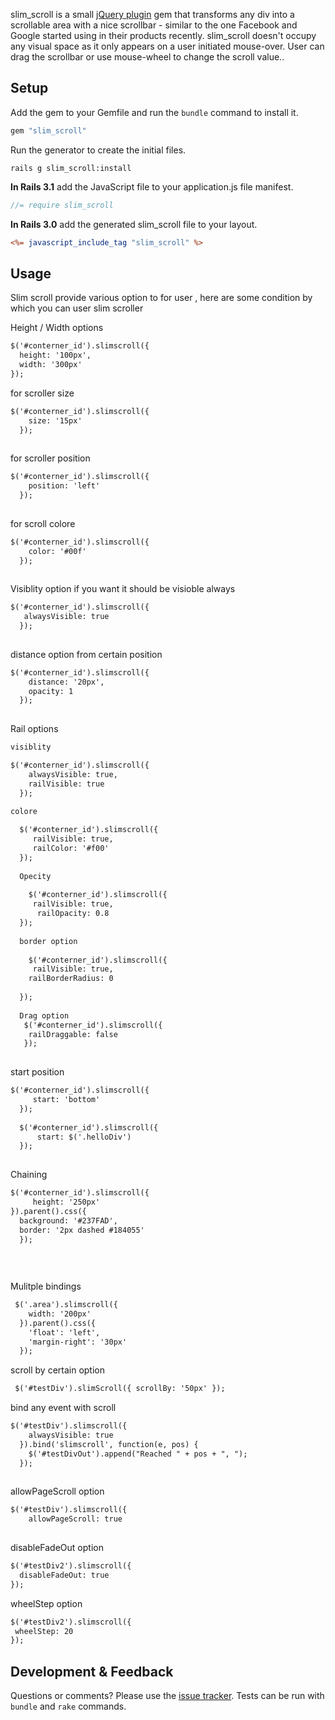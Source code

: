 slim_scroll is a small [jQuery plugin](https://github.com/rochal/jQuery-slimScroll)  gem that transforms any div into a scrollable area with a nice scrollbar - similar to the one Facebook and Google started using in their products recently. slim_scroll doesn't occupy any visual space as it only appears on a user initiated mouse-over. User can drag the scrollbar or use mouse-wheel to change the scroll value..

## Setup

Add the gem to your Gemfile and run the `bundle` command to install it.

```ruby
gem "slim_scroll"
```

Run the generator to create the initial files.

```
rails g slim_scroll:install
```
**In Rails 3.1** add the JavaScript file to your application.js file manifest. 

```javascript
//= require slim_scroll
```


**In Rails 3.0** add the generated slim_scroll file to your layout.

```rhtml
<%= javascript_include_tag "slim_scroll" %>
```
## Usage
Slim scroll provide various option to for user , here are some condition by which you can user slim scroller

 Height / Width options

```rhtml
$('#conterner_id').slimscroll({
  height: '100px',
  width: '300px'
});

```
for scroller size

```rhtml
$('#conterner_id').slimscroll({
    size: '15px'
  });
  

```
 for scroller position 

```rhtml
$('#conterner_id').slimscroll({
    position: 'left'
  });
  

```
 for scroll colore
```rhtml
$('#conterner_id').slimscroll({
    color: '#00f'
  });
  

```
 Visiblity option if you want it should be visioble always

```rhtml
$('#conterner_id').slimscroll({
   alwaysVisible: true
  });
  

```
 distance option from certain position 

```rhtml
$('#conterner_id').slimscroll({
    distance: '20px',
    opacity: 1
  });
  

```

Rail options
```rhtml
visiblity

$('#conterner_id').slimscroll({
    alwaysVisible: true,
    railVisible: true
  });
  
colore

  $('#conterner_id').slimscroll({
     railVisible: true,
     railColor: '#f00'
  });
  
  Opecity 
  
    $('#conterner_id').slimscroll({
     railVisible: true,
      railOpacity: 0.8
  });
  
  border option
  
    $('#conterner_id').slimscroll({
     railVisible: true,
    railBorderRadius: 0
 
  });
  
  Drag option
   $('#conterner_id').slimscroll({
    railDraggable: false
   });
  

```

start position

```rhtml
$('#conterner_id').slimscroll({
     start: 'bottom'
  });
  
  $('#conterner_id').slimscroll({
      start: $('.helloDiv')
  });
  
```

 Chaining

```rhtml
$('#conterner_id').slimscroll({
     height: '250px'
}).parent().css({
  background: '#237FAD',
  border: '2px dashed #184055'
  });
  
 
  
```
 Mulitple bindings

```rhtml
 $('.area').slimscroll({
    width: '200px'
  }).parent().css({
    'float': 'left',
    'margin-right': '30px'
  });
```
scroll by certain option 

```rhtml
 $('#testDiv').slimScroll({ scrollBy: '50px' });
```
bind any event with scroll 

```rhtml
$('#testDiv').slimscroll({
    alwaysVisible: true
  }).bind('slimscroll', function(e, pos) {
    $('#testDivOut').append("Reached " + pos + ", ");
  });
  
```
allowPageScroll option

```rhtml
$('#testDiv').slimscroll({
    allowPageScroll: true
  
```
disableFadeOut option

```rhtml
$('#testDiv2').slimscroll({
  disableFadeOut: true
});

```

wheelStep option

```rhtml
$('#testDiv2').slimscroll({
 wheelStep: 20
});

```

## Development & Feedback

Questions or comments? Please use the [issue tracker](https://github.com/ciserfan/slim_scroll/issues). Tests can be run with `bundle` and `rake` commands.
